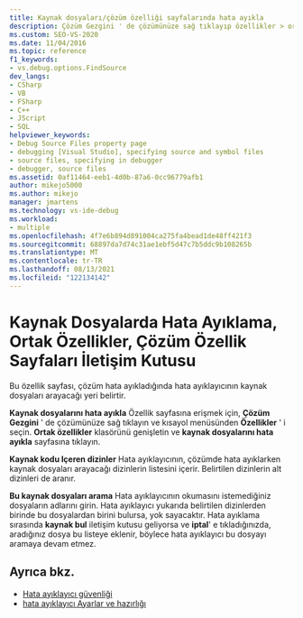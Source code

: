 ```yaml
---
title: Kaynak dosyaları/çözüm özelliği sayfalarında hata ayıkla
description: Çözüm Gezgini ' de çözümünüze sağ tıklayıp özellikler > ortak özellikler ' i seçerek Visual Studio hata ayıkla kaynak dosyaları özellik sayfasına erişin.
ms.custom: SEO-VS-2020
ms.date: 11/04/2016
ms.topic: reference
f1_keywords:
- vs.debug.options.FindSource
dev_langs:
- CSharp
- VB
- FSharp
- C++
- JScript
- SQL
helpviewer_keywords:
- Debug Source Files property page
- debugging [Visual Studio], specifying source and symbol files
- source files, specifying in debugger
- debugger, source files
ms.assetid: 0af11464-eeb1-4d0b-87a6-0cc96779afb1
author: mikejo5000
ms.author: mikejo
manager: jmartens
ms.technology: vs-ide-debug
ms.workload:
- multiple
ms.openlocfilehash: 4f7e6b894d891004ca275fa4bead1de48ff421f3
ms.sourcegitcommit: 68897da7d74c31ae1ebf5d47c7b5ddc9b108265b
ms.translationtype: MT
ms.contentlocale: tr-TR
ms.lasthandoff: 08/13/2021
ms.locfileid: "122134142"
---
```

# <a name="debug-source-files-common-properties-solution-property-pages-dialog-box"></a>Kaynak Dosyalarda Hata Ayıklama, Ortak Özellikler, Çözüm Özellik Sayfaları İletişim Kutusu
Bu özellik sayfası, çözüm hata ayıkladığında hata ayıklayıcının kaynak dosyaları arayacağı yeri belirtir.

 **Kaynak dosyalarını hata ayıkla** Özellik sayfasına erişmek için, **Çözüm Gezgini** ' de çözümünüze sağ tıklayın ve kısayol menüsünden **Özellikler** ' i seçin. **Ortak özellikler** klasörünü genişletin ve **kaynak dosyalarını hata ayıkla** sayfasına tıklayın.

 **Kaynak kodu Içeren dizinler** Hata ayıklayıcının, çözümde hata ayıklarken kaynak dosyaları arayacağı dizinlerin listesini içerir. Belirtilen dizinlerin alt dizinleri de aranır.

 **Bu kaynak dosyaları arama** Hata ayıklayıcının okumasını istemediğiniz dosyaların adlarını girin. Hata ayıklayıcı yukarıda belirtilen dizinlerden birinde bu dosyalardan birini bulursa, yok sayacaktır. Hata ayıklama sırasında **kaynak bul** iletişim kutusu geliyorsa ve **iptal**' e tıkladığınızda, aradığınız dosya bu listeye eklenir, böylece hata ayıklayıcı bu dosyayı aramaya devam etmez.

## <a name="see-also"></a>Ayrıca bkz.

- [Hata ayıklayıcı güvenliği](../debugger/debugger-security.md)
- [hata ayıklayıcı Ayarlar ve hazırlığı](../debugger/debugger-settings-and-preparation.md)